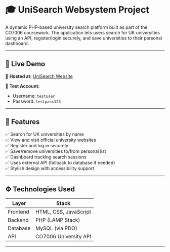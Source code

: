 # 🎓 UniSearch Websystem Project

A dynamic PHP-based university search platform built as part of the CO7006 coursework. The application lets users search for UK universities using an API, register/login securely, and save universities to their personal dashboard.

---

## 🔗 Live Demo

📍 **Hosted at:** [UniSearch Website](https://2416280.linux.studentwebserver.co.uk/J116845-Websystem-project/index.php)

🧪 **Test Account:**
- Username: `testuser`
- Password: `testpass123`

---

## 📁 Features

✅ Search for UK universities by name  
✅ View and visit official university websites  
✅ Register and log in securely  
✅ Save/remove universities to/from personal list  
✅ Dashboard tracking search sessions  
✅ Uses external API (fallback to database if needed)  
✅ Stylish design with accessibility support  

---

## ⚙️ Technologies Used

| Layer        | Stack                    |
|--------------|--------------------------|
| Frontend     | HTML, CSS, JavaScript    |
| Backend      | PHP (LAMP Stack)         |
| Database     | MySQL (via PDO)          |
| API          | CO7006 University API    |

---

